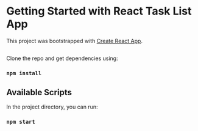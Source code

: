 # Getting Started with React Task List App

This project was bootstrapped with [Create React App](https://github.com/facebook/create-react-app).

##

Clone the repo and get dependencies using:

### `npm install`

## Available Scripts

In the project directory, you can run:

### `npm start`
